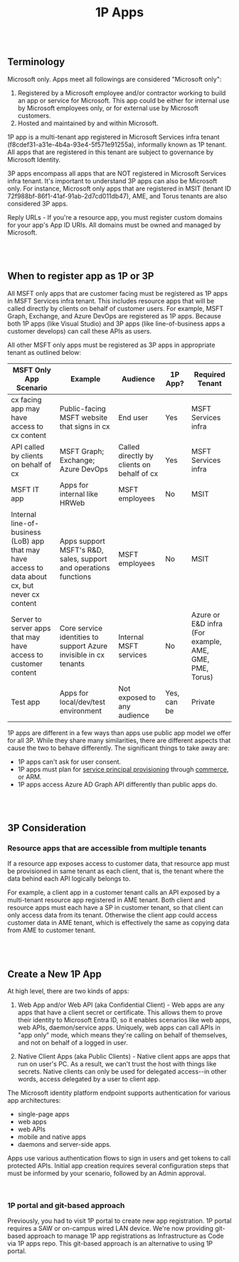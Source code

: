 # <center>1P Apps</center>

<br></br>



## Terminology
Microsoft only. Apps meet all followings are considered "Microsoft only":
1. Registered by a Microsoft employee and/or contractor working to build an app or service for Microsoft. This app could be either for internal use by Microsoft employees only, or for external use by Microsoft customers.
2. Hosted and maintained by and within Microsoft.

1P app is a multi-tenant app registered in Microsoft Services infra tenant (f8cdef31-a31e-4b4a-93e4-5f571e91255a), informally known as 1P tenant. All apps that are registered in this tenant are subject to governance by Microsoft Identity.

3P apps encompass all apps that are NOT registered in Microsoft Services infra tenant. It's important to understand 3P apps can also be Microsoft only. For instance, Microsoft only apps that are registered in MSIT (tenant ID 72f988bf-86f1-41af-91ab-2d7cd011db47), AME, and Torus tenants are also considered 3P apps.

Reply URLs - If you're a resource app, you must register custom domains for your app's App ID URIs. All domains must be owned and managed by Microsoft.

<br></br>



## When to register app as 1P or 3P
All MSFT only apps that are customer facing must be registered as 1P apps in MSFT Services infra tenant. This includes resource apps that will be called directly by clients on behalf of customer users. For example, MSFT Graph, Exchange, and Azure DevOps are registered as 1P apps. Because both 1P apps (like Visual Studio) and 3P apps (like line-of-business apps a customer develops) can call these APIs as users.

All other MSFT only apps must be registered as 3P apps in appropriate tenant as outlined below:

|                                 MSFT Only App Scenario                                          |                          Example                                 |               Audience                     |   1P App?   | Required Tenant     |
|-------------------------------------------------------------------------------------------------|------------------------------------------------------------------|--------------------------------------------|-------------|---------------------|
| cx facing app may have access to cx content                                                     | Public-facing MSFT website that signs in cx                      | End user                                   | Yes         | MSFT Services infra |
| API called by clients on behalf of cx                                                           | MSFT Graph; Exchange; Azure DevOps                               | Called directly by clients on behalf of cx | Yes         | MSFT Services infra |
| MSFT IT app                                                                                     | Apps for internal like HRWeb                                     | MSFT employees                             | No          | MSIT                |
| Internal line-of-business (LoB) app that may have access to data about cx, but never cx content | Apps support MSFT's R&D, sales, support and operations functions | MSFT employees                             | No          | MSIT                |
| Server to server apps that may have access to customer content                                  | Core service identities to support Azure invisible in cx tenants | Internal MSFT services                     | No          | Azure or E&D infra (For example, AME, GME, PME, Torus) |
| Test app                                                                                        | Apps for local/dev/test environment                              | Not exposed to any audience                | Yes, can be | Private             |

1P apps are different in a few ways than apps use public app model we offer for all 3P. While they share many similarities, there are different aspects that cause the two to behave differently. The significant things to take away are:
- 1P apps can't ask for user consent.
- 1P apps must plan for [service principal provisioning](https://review.learn.microsoft.com/en-us/identity/microsoft-identity-platform/overview-of-service-principal-provisioning) through [commerce](https://review.learn.microsoft.com/en-us/identity/microsoft-identity-platform/commerce), or ARM.
- 1P apps access Azure AD Graph API differently than public apps do.

<br></br>



## 3P Consideration
### Resource apps that are accessible from multiple tenants
If a resource app exposes access to customer data, that resource app must be provisioned in same tenant as each client, that is, the tenant where the data behind each API logically belongs to.

For example, a client app in a customer tenant calls an API exposed by a multi-tenant resource app registered in AME tenant. Both client and resource apps must each have a SP in customer tenant, so that client can only access data from its tenant. Otherwise the client app could access customer data in AME tenant, which is effectively the same as copying data from AME to customer tenant.

<br></br>



## Create a New 1P App
At high level, there are two kinds of apps:

1. Web App and/or Web API (aka Confidential Client) - Web apps are any apps that have a client secret or certificate. This allows them to prove their identity to Microsoft Entra ID, so it enables scenarios like web apps, web APIs, daemon/service apps. Uniquely, web apps can call APIs in "app only" mode, which means they're calling on behalf of themselves, and not on behalf of a logged in user.

2. Native Client Apps (aka Public Clients) - Native client apps are apps that run on user's PC. As a result, we can't trust the host with things like secrets. Native clients can only be used for delegated access--in other words, access delegated by a user to client app.

The Microsoft identity platform endpoint supports authentication for various app architectures:
- single-page apps
- web apps
- web APIs
- mobile and native apps
- daemons and server-side apps.

Apps use various authentication flows to sign in users and get tokens to call protected APIs. Initial app creation requires several configuration steps that must be informed by your scenario, followed by an Admin approval.

<br>


### 1P portal and git-based approach
Previously, you had to visit 1P portal to create new app registration. 1P portal requires a SAW or on-campus wired LAN device. We're now providing git-based approach to manage 1P app registrations as Infrastructure as Code via 1P apps repo. This git-based approach is an alternative to using 1P portal.